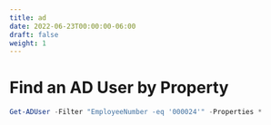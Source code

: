 ```yaml
---
title: ad
date: 2022-06-23T00:00:00-06:00
draft: false
weight: 1
---
```


# Find an AD User by Property
```powershell
Get-ADUser -Filter "EmployeeNumber -eq '000024'" -Properties *
```
